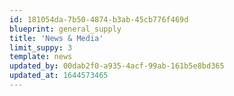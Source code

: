 ```yaml
---
id: 181054da-7b50-4874-b3ab-45cb776f469d
blueprint: general_supply
title: 'News & Media'
limit_suppy: 3
template: news
updated_by: 00dab2f0-a935-4acf-99ab-161b5e8bd365
updated_at: 1644573465
---
```

